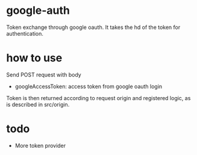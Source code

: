 # google-auth
Token exchange through google oauth. 
It takes the hd of the token for authentication.

# how to use
Send POST request with body

- googleAccessToken: access token from google oauth login

Token is then returned according to request origin and registered logic, as is described in src/origin.

# todo 
- More token provider
